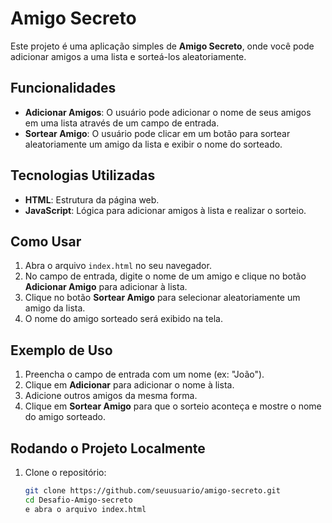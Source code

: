 # Amigo Secreto

Este projeto é uma aplicação simples de **Amigo Secreto**, onde você pode adicionar amigos a uma lista e sorteá-los aleatoriamente.

## Funcionalidades

- **Adicionar Amigos**: O usuário pode adicionar o nome de seus amigos em uma lista através de um campo de entrada.
- **Sortear Amigo**: O usuário pode clicar em um botão para sortear aleatoriamente um amigo da lista e exibir o nome do sorteado.

## Tecnologias Utilizadas

- **HTML**: Estrutura da página web.
- **JavaScript**: Lógica para adicionar amigos à lista e realizar o sorteio.

## Como Usar

1. Abra o arquivo `index.html` no seu navegador.
2. No campo de entrada, digite o nome de um amigo e clique no botão **Adicionar Amigo** para adicionar à lista.
3. Clique no botão **Sortear Amigo** para selecionar aleatoriamente um amigo da lista.
4. O nome do amigo sorteado será exibido na tela.

## Exemplo de Uso

1. Preencha o campo de entrada com um nome (ex: "João").
2. Clique em **Adicionar** para adicionar o nome à lista.
3. Adicione outros amigos da mesma forma.
4. Clique em **Sortear Amigo** para que o sorteio aconteça e mostre o nome do amigo sorteado.

## Rodando o Projeto Localmente

1. Clone o repositório:
   ```bash
   git clone https://github.com/seuusuario/amigo-secreto.git
   cd Desafio-Amigo-secreto
   e abra o arquivo index.html
   ```
